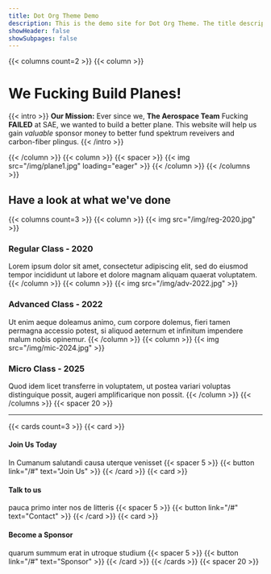 ```yaml
---
title: Dot Org Theme Demo
description: This is the demo site for Dot Org Theme. The title description and images front matter is required for meta og content.
showHeader: false
showSubpages: false
---
```


{{< columns count=2 >}}
{{< column >}}
# We Fucking Build Planes!

{{< intro >}}
**Our Mission:** Ever since we, **The Aerospace Team** Fucking **FAILED** at SAE, we wanted to build a better plane. This website will help us gain *valuable* sponsor money to better fund spektrum reveivers and carbon-fiber plingus.
{{< /intro >}}

{{< /column >}}
{{< column >}}
{{< spacer >}}
{{< img src="/img/plane1.jpg" loading="eager" >}}
{{< /column >}}
{{< /columns >}}

## Have a look at what we've done

{{< columns count=3 >}}
{{< column >}}
{{< img src="/img/reg-2020.jpg" >}}
### Regular Class - 2020
Lorem ipsum dolor sit amet, consectetur adipiscing elit, sed do eiusmod tempor incididunt ut labore et dolore magnam aliquam quaerat voluptatem. 
{{< /column >}}
{{< column >}}
{{< img src="/img/adv-2022.jpg" >}}
### Advanced Class - 2022
Ut enim aeque doleamus animo, cum corpore dolemus, fieri tamen permagna accessio potest, si aliquod aeternum et infinitum impendere malum nobis opinemur.
{{< /column >}}
{{< column >}}
{{< img src="/img/mic-2024.jpg" >}}
### Micro Class - 2025
Quod idem licet transferre in voluptatem, ut postea variari voluptas distinguique possit, augeri amplificarique non possit.
{{< /column >}}
{{< /columns >}}
{{< spacer 20 >}}

---

{{< cards count=3 >}}
{{< card >}}
#### Join Us Today
In Cumanum salutandi causa uterque venisset
{{< spacer 5 >}}
{{< button link="/#" text="Join Us" >}}
{{< /card >}}
{{< card >}}
#### Talk to us
pauca primo inter nos de litteris
{{< spacer 5 >}}
{{< button link="/#" text="Contact" >}}
{{< /card >}}
{{< card >}}
#### Become a Sponsor
quarum summum erat in utroque studium
{{< spacer 5 >}}
{{< button link="/#" text="Sponsor" >}}
{{< /card >}}
{{< /cards >}}
{{< spacer 20 >}}

